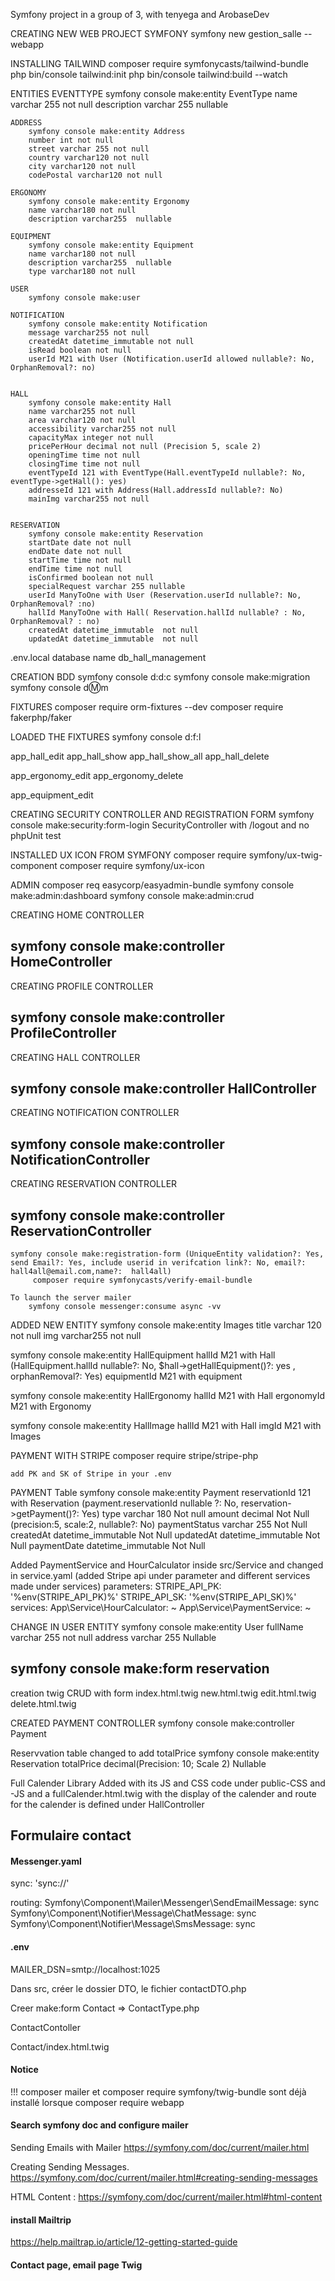 Symfony project in a group of 3, with tenyega and ArobaseDev

CREATING NEW WEB PROJECT SYMFONY
symfony new gestion_salle --webapp

INSTALLING TAILWIND
composer require symfonycasts/tailwind-bundle
php bin/console tailwind:init
php bin/console tailwind:build --watch

ENTITIES
EVENTTYPE
symfony console make:entity EventType
name varchar 255 not null
description varchar 255 nullable

    ADDRESS
    	symfony console make:entity Address
    	number int not null
    	street varchar 255 not null
    	country varchar120 not null
    	city varchar120 not null
    	codePostal varchar120 not null

    ERGONOMY
    	symfony console make:entity Ergonomy
    	name varchar180 not null
    	description varchar255  nullable

    EQUIPMENT
    	symfony console make:entity Equipment
    	name varchar180 not null
    	description varchar255  nullable
    	type varchar180 not null

    USER
    	symfony console make:user

    NOTIFICATION
    	symfony console make:entity Notification
    	message varchar255 not null
    	createdAt datetime_immutable not null
    	isRead boolean not null
    	userId M21 with User (Notification.userId allowed nullable?: No, OrphanRemoval?: no)


    HALL
    	symfony console make:entity Hall
    	name varchar255 not null
    	area varchar120 not null
    	accessibility varchar255 not null
    	capacityMax integer not null
    	pricePerHour decimal not null (Precision 5, scale 2)
    	openingTime time not null
    	closingTime time not null
      	eventTypeId 121 with EventType(Hall.eventTypeId nullable?: No, eventType->getHall(): yes)
      	addresseId 121 with Address(Hall.addressId nullable?: No)
    	mainImg varchar255 not null


    RESERVATION
    	symfony console make:entity Reservation
    	startDate date not null
    	endDate date not null
    	startTime time not null
    	endTime time not null
    	isConfirmed boolean not null
    	specialRequest varchar 255 nullable
    	userId ManyToOne with User (Reservation.userId nullable?: No, OrphanRemoval? :no)
    	hallId ManyToOne with Hall( Reservation.hallId nullable? : No, OrphanRemoval? : no)
    	createdAt datetime_immutable  not null
    	updatedAt datetime_immutable  not null

.env.local
database name db_hall_management

CREATION BDD
symfony console d:d:c
symfony console make:migration
symfony console d:m:m

FIXTURES
composer require orm-fixtures --dev
composer require fakerphp/faker

LOADED THE FIXTURES
symfony console d:f:l

app_hall_edit
app_hall_show
app_hall_show_all
app_hall_delete

app_ergonomy_edit
app_ergonomy_delete

app_equipment_edit

CREATING SECURITY CONTROLLER AND REGISTRATION FORM
symfony console make:security:form-login
SecurityController with /logout and no phpUnit test

INSTALLED UX ICON FROM SYMFONY
composer require symfony/ux-twig-component
composer require symfony/ux-icon

ADMIN
composer req easycorp/easyadmin-bundle
symfony console make:admin:dashboard
symfony console make:admin:crud

CREATING HOME CONTROLLER

## symfony console make:controller HomeController

CREATING PROFILE CONTROLLER

## symfony console make:controller ProfileController

CREATING HALL CONTROLLER

## symfony console make:controller HallController

CREATING NOTIFICATION CONTROLLER

## symfony console make:controller NotificationController

CREATING RESERVATION CONTROLLER

## symfony console make:controller ReservationController

    symfony console make:registration-form (UniqueEntity validation?: Yes, send Email?: Yes, include userid in verifcation link?: No, email?: hall4all@email.com,name?:  hall4all)
    	 composer require symfonycasts/verify-email-bundle

    To launch the server mailer
    	symfony console messenger:consume async -vv

ADDED NEW ENTITY
symfony console make:entity Images
title varchar 120 not null
img varchar255 not null

symfony console make:entity HallEquipment
hallId M21 with Hall (HallEquipment.hallId nullable?: No, $hall->getHallEquipment()?: yes , orphanRemoval?: Yes)
equipmentId M21 with equipment

symfony console make:entity HallErgonomy
hallId M21 with Hall
ergonomyId M21 with Ergonomy

symfony console make:entity HallImage
hallId M21 with Hall
imgId M21 with Images

PAYMENT WITH STRIPE
	composer require stripe/stripe-php

	add PK and SK of Stripe in your .env

PAYMENT Table
	symfony console make:entity Payment
	reservationId 121 with Reservation (payment.reservationId nullable ?: No, reservation->getPayment()?: Yes)
	type varchar 180 Not null 
	amount decimal Not Null (precision:5, scale:2, nullable?: No)
	paymentStatus varchar 255 Not Null
	createdAt datetime_immutable Not Null
	updatedAt datetime_immutable Not Null
	paymentDate datetime_immutable Not Null

Added PaymentService and HourCalculator  inside src/Service 
and changed in service.yaml (added Stripe api under parameter and different services made under services)
	parameters:
        STRIPE_API_PK: '%env(STRIPE_API_PK)%'
        STRIPE_API_SK: '%env(STRIPE_API_SK)%'
	services:
	    App\Service\HourCalculator: ~
    	App\Service\PaymentService: ~

CHANGE IN USER ENTITY
	symfony console make:entity User 
	fullName varchar 255 not null
	address varchar 255 Nullable
  
  
  ## symfony console make:form reservation

creation twig CRUD with form
index.html.twig
new.html.twig
edit.html.twig
delete.html.twig


CREATED PAYMENT CONTROLLER 
	symfony console make:controller Payment

Reservvation table changed to add totalPrice
	symfony console make:entity Reservation
	totalPrice decimal(Precision: 10; Scale 2) Nullable

Full Calender Library Added with its JS and CSS code under public-CSS and -JS
and a fullCalender.html.twig with the display of the calender and route for the calender is defined under HallController 

 ## Formulaire contact

#### Messenger.yaml 

sync: 'sync://'

routing:
            Symfony\Component\Mailer\Messenger\SendEmailMessage: sync
            Symfony\Component\Notifier\Message\ChatMessage: sync
            Symfony\Component\Notifier\Message\SmsMessage: sync

#### .env

MAILER_DSN=smtp://localhost:1025

Dans src, créer le dossier DTO, le fichier contactDTO.php

Creer make:form
Contact
=> ContactType.php

ContactContoller

Contact/index.html.twig
#### Notice
!!! composer mailer et composer require symfony/twig-bundle sont déjà installé lorsque composer require webapp

#### Search symfony doc and configure mailer

Sending Emails with Mailer https://symfony.com/doc/current/mailer.html

Creating Sending Messages. https://symfony.com/doc/current/mailer.html#creating-sending-messages

HTML Content  :  https://symfony.com/doc/current/mailer.html#html-content

#### install Mailtrip
https://help.mailtrap.io/article/12-getting-started-guide

#### Contact page, email page Twig


